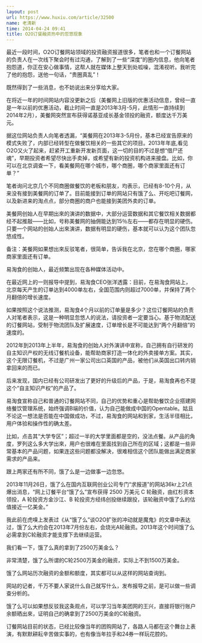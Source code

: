 ```yaml
---
layout: post
url: https://www.huxiu.com/article/32500
name: 老清新
time: 2014-04-24 09:41
title: O2O订餐融资热中的忽悠现象
---
```

最近一段时间，O2O订餐网站领域的投资融资报道很多，笔者也和一个订餐网站的负责人在一次线下聚会时有过沟通，了解到了一些“深度”的圈内信息，他向笔者抱怨道，你正在安心做事情，这帮人就在媒体上整天到处呱噪，混淆视听。我听完了他的抱怨，送他一句话，“贵圈真乱”！

既然得到了一些消息，也不妨说出来分享给大家。

在将近一年的时间网站内容没更新之后（美餐网上旧版的优惠活动信息，曾经一直是一年以前的优惠活动，截止时间一直是2013年3月-5月，此情形一直持续到2014年2月），美餐网突然宣布获得诺基亚成长基金领投的融资，额度达千万美元。

据这位网站负责人向笔者透漏，“美餐网在2013年3-5月份，基本已经宣告原来的模式失败了，内部已经转型在做餐饮相关的一些其它的项目。2013年年底,看见O2O又火了起来，赶紧开工重新开发新页面，这一切的目的不过是想“借尸还魂”，早期投资者希望尽快出手卖掉，或希望有新的投资机构进来接盘。比如，你可以在北京调查一下，看美餐网在哪个城市，哪个商圈，哪个商家里面还有订单？”

笔者询问北京几个不同商圈做餐饮的老板和朋友，均表示，已经有8-10个月，从来没有接到美餐网的订单了。目前能接到订单的网站只有饿了么、开吃吧订餐网，以及新进来的淘点点，部分商圈的商户也能接到美团外卖的订单。

美餐网创始人在早期出來的演讲的数据中，大部分运营数据和其它餐饮相关数据都经不起推敲——比如，号称美餐网的抽佣能达到15％左右——都存在明显的硬伤。只要一个网站的创始人出來演讲，数据有明显的硬伤，基本就可以认为这个团队忽悠成性。

备注：美餐网如果想出來反驳笔者，很简单，告诉我在北京，您在哪个商圈，哪家商家里面还有订单。

易淘食的创始人，最近频繁出现在各种媒体活动中。

在最近网上的一则报导中提到，易淘食CEO张洋透露：目前，在易淘食网站上，北京每天产生的订单达到4000单左右，全国范围内则超过7000单，并保持了两个月翻倍的增长速度。

如果按照这个说法推测，易淘食4个月以前的订单量是多少？这位订餐网站的负责人对笔者表示，这是一种明显忽悠人的说法，请投资者一定要当心。基于物流配送的订餐网站，受制于物流团队及扩展速度，订单增长是不可能达到“两个月翻倍”的速度的。

2012年到2013年上半年，易淘食的创始人对外演讲中宣称，自己拥有自行研发的自主知识产权的无线订餐机设备，能帮助商家打造一体化的外卖接单方案。其实，这个无限订餐机，不过是广州一家公司出口英国的产品，被他们从英国出口转内销拿回来的而已。

后来发现，国内已经有公司研发出了更好的升级后的产品，于是，易淘食再也不提这个“自主知识产权”的产品了。

易淘食宣称自己和普通的订餐网站不同，自己的优势和重心是帮助餐饮企业搭建网络餐饮管理系统，始终强调B端的价值，认为自己能做成中国的Opentable。姑且不论这一想法是否能在中国做成功，不过，易淘食的网站和到家，生活半径相比，用户体验和操作性的确太差。

比如，点击其“大学专区”；超过一半的大学里面都是空的，没法点餐。从产品的角度，罗列这么多大学出來，用户也很难在里面找到自己所在的区域；这都是一些非常基本的产品问题，如果连这些问题都没解决，很难相信这个团队能做出满足商家需求的产品来。

跟上两家还有所不同，饿了么是一边做事一边忽悠。

2013年11月26日，饿了么在国内互联网创业公司专门“求报道”的网站36kr上21点爆出消息，“网上订餐平台“饿了么”宣布获得 2500 万美元 C 轮融资，由红杉资本领投，A 轮投资方金沙江、B 轮投资方经纬创投继续跟投，该轮融资中饿了么的估值接近一亿美金。”

我此前在虎嗅上发表过《从“饿了么”谈O2O扩张的冲动就是魔鬼》的文章中表达过，饿了么大约会在2013年7月份左右，会烧光A轮融资。2013年这个时间饿了么必需拿到C轮融资才能支撑下去继续运营。

我们看一下，饿了么真的拿到了2500万美金么？

非常清楚，饿了么所谓的C轮2500万美金的融资，实际上不到1500万美金。

饿了么网站历次融资的金额和额度，其实都可以从这样的网站查询到。

网站的记者，千万不要人家说什么自己就写什么，发布报导之前，是可以做一些调查分析的。

饿了么可以如果想反驳我这条观点，可以学习当年美团网的王兴，直接将银行账户余额晒出來，证明自己的确拿到了2500万美金的C轮融资。

订餐网站目前的状态，已经比较像当年的团购网站了，各路人马都在这个舞台上表演，有默默耕耘辛苦做实事的，也有像当年拉手和24券一样玩花腔的。

